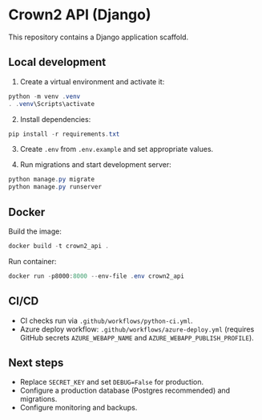 # Crown2 API (Django)

This repository contains a Django application scaffold.

## Local development

1. Create a virtual environment and activate it:

```powershell
python -m venv .venv
. .venv\Scripts\activate
```

2. Install dependencies:

```powershell
pip install -r requirements.txt
```

3. Create `.env` from `.env.example` and set appropriate values.

4. Run migrations and start development server:

```powershell
python manage.py migrate
python manage.py runserver
```

## Docker

Build the image:

```powershell
docker build -t crown2_api .
```

Run container:

```powershell
docker run -p8000:8000 --env-file .env crown2_api
```

## CI/CD

- CI checks run via `.github/workflows/python-ci.yml`.
- Azure deploy workflow: `.github/workflows/azure-deploy.yml` (requires GitHub secrets `AZURE_WEBAPP_NAME` and `AZURE_WEBAPP_PUBLISH_PROFILE`).

## Next steps

- Replace `SECRET_KEY` and set `DEBUG=False` for production.
- Configure a production database (Postgres recommended) and migrations.
- Configure monitoring and backups.
